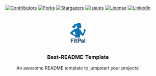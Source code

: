 <div align="center">

[![Contributors](https://img.shields.io/github/contributors/MayankPadhi-0709/your-repo.svg?style=for-the-badge)](https://github.com/MayankPadhi-0709/your-repo/graphs/contributors)
[![Forks](https://img.shields.io/github/forks/MayankPadhi-0709/your-repo.svg?style=for-the-badge&logo=github)](https://github.com/MayankPadhi-0709/your-repo/network/members)
[![Stargazers](https://img.shields.io/github/stars/MayankPadhi-0709/your-repo.svg?style=for-the-badge&logo=github)](https://github.com/MayankPadhi-0709/your-repo/stargazers)
[![Issues](https://img.shields.io/github/issues/MayankPadhi-0709/your-repo.svg?style=for-the-badge)](https://github.com/MayankPadhi-0709/your-repo/issues)
[![License](https://img.shields.io/github/license/MayankPadhi-0709/your-repo.svg?style=for-the-badge)](https://github.com/MayankPadhi-0709/your-repo/blob/main/LICENSE)
[![LinkedIn](https://img.shields.io/badge/-LinkedIn-0A66C2?style=for-the-badge&logo=linkedin&logoColor=white)](your-profile-url)

</div>

<!-- PROJECT LOGO -->
<br />
<div align="center">
  <a href="https://github.com/MayankPadhi-0709/FitPal.git">
    <img src="images/fitpalLogo.png" alt="Logo" width="80" height="80">
  </a>

  <h3 align="center">Best-README-Template</h3>

  <p align="center">
    An awesome README template to jumpstart your projects!
  </p>
</div>
